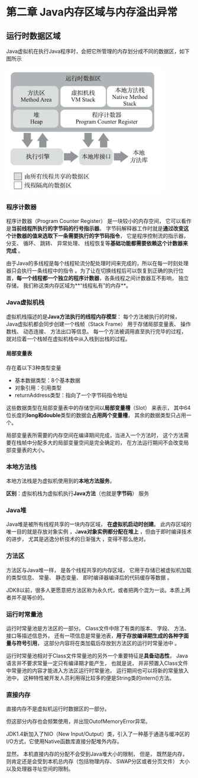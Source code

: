 # 第二章 Java内存区域与内存溢出异常 

## 运行时数据区域

Java虚拟机在执行Java程序时，会把它所管理的内存划分成不同的数据区，如下图所示

![](https://raw.githubusercontent.com/yxcoder1997/PictureBed/master/img/1594303092760.png)

### 程序计数器

程序计数器（Program Counter Register） 是一块较小的内存空间， 它可以看作是**当前线程所执行的字节码的行号指示器**。 字节码解释器工作时就是**通过改变这个计数器的值来选取下一条需要执行的字节码指令**， 它是程序控制流的指示器， 分支、 循环、 跳转、 异常处理、 线程恢复等**基础功能都需要依赖这个计数器来完成** 。

由于Java的多线程是每个线程轮流分配处理时间来完成的，所以在每一时刻处理器只会执行一条线程中的指令 。为了让在切换线程后可以恢复到正确的执行位置，**每一个线程都一个独立的程序计数器**，各条线程之间计数器互不影响， 独立存储， 我们称这类内存区域为**“线程私有”的内存**。 

### Java虚拟机栈

虚拟机栈描述的是**Java方法执行的线程内存模型**： 每个方法被执行的时候， Java虚拟机都会同步创建一个栈帧（Stack Frame） 用于存储局部变量表、 操作数栈、 动态连接、 方法出口等信息。 每一个方法被调用直至执行完毕的过程， 就对应着一个栈帧在虚拟机栈中从入栈到出栈的过程。 

#### 局部变量表

存在着以下3种类型变量

- 基本数据类型：8个基本数据
- 对象引用：引用类型
- returnAddress类型：指向了一个字节码指令地址

这些数据类型在局部变量表中的存储空间以**局部变量槽**（Slot） 来表示， 其中64位长度的**long和double**类型的数据会**占用两个变量槽**， 其余的数据类型只占用一个。 

局部变量表所需要的内存空间在编译期间完成，当进入一个方法时， 这个方法需要在栈帧中分配多大的局部变量空间是完全确定的， 在方法运行期间不会改变局部变量表的大小。 

### 本地方法栈

本地方法栈是为虚拟机使用到的**本地方法服务**。

**区别**：虚拟机栈为虚拟机执行**Java方法**（也就是**字节码**） 服务 

### Java堆

Java堆是被所有线程共享的一块内存区域， **在虚拟机启动时创建**。 此内存区域的唯一目的就是存放对象实例 ，J**ava对象实例都分配在堆上** ，但由于即时编译技术的进步， 尤其是逃逸分析技术的日渐强大 ，变得不那么绝对。

### 方法区

方法区与Java堆一样， 是各个线程共享的内存区域， 它用于存储已被虚拟机加载的类型信息、 常量、 静态变量、 即时编译器编译后的代码缓存等数据 。

JDK8以前，很多人更愿意把方法区称为永久代，或者把两个混为一谈。本质上两者并不是等价的。

### 运行时常量池

运行时常量池是方法区的一部分。 Class文件中除了有类的版本、 字段、 方法、 接口等描述信息外， 还有一项信息是常量池表，**用于存放编译期生成的各种字面量与符号引用**， 这部分内容将在类加载后存放到方法区的运行时常量池中 。

运行时常量池相对于Class文件常量池的另外一个重要特征是**具备动态性**， Java语言并不要求常量一定只有编译期才能产生， 也就是说， 并非预置入Class文件中常量池的内容才能进入方法区运行时常量池， 运行期间也可以将新的常量放入池中， 这种特性被开发人员利用得比较多的便是String类的intern()方法。 

### 直接内存

直接内存不是虚拟机运行时数据区的一部分。

但这部分内存也会频繁使用，并出现OutofMemoryError异常。

JDK1.4新加入了NIO（New Input/Output）类，引入了一种基于通道与缓冲区的I/O方式，它使用Native函数库直接分配堆外内存。

显然， 本机直接内存的分配不会受到Java堆大小的限制， 但是， 既然是内存， 则肯定还是会受到本机总内存（包括物理内存、 SWAP分区或者分页文件） 大小以及处理器寻址空间的限制。